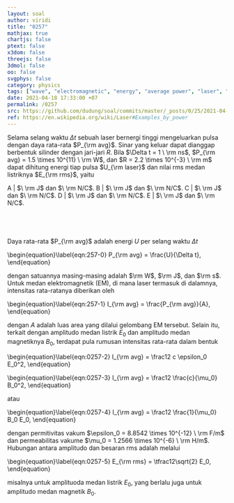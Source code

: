 ```yaml
---
layout: soal
author: viridi
title: "0257"
mathjax: true
chartjs: false
ptext: false
x3dom: false
threejs: false
3dmol: false
oo: false
svgphys: false
category: physics
tags: ["wave", "electromagnetic", "energy", "average power", "laser", "pulse", "magnetic field", "electric field", "tutorial-6", "fi1202", "2020-2"]
date: 2021-04-18 17:33:00 +07
permalink: /0257
src: https://github.com/dudung/soal/commits/master/_posts/0/25/2021-04-18-elementary-physics-tutorial-6-7.md
ref: https://en.wikipedia.org/wiki/Laser#Examples_by_power
---
```

Selama selang waktu $\Delta t$ sebuah laser bernergi tinggi mengeluarkan pulsa dengan daya rata-rata $P_{\rm avg}$. Sinar yang keluar dapat dianggap berbentuk silinder dengan jari-jari $R$. Bila $\Delta t = 1 \ \rm ns$, $P_{\rm avg} = 1.5 \times 10^{11} \ \rm W$, dan $R = 2.2 \times 10^{-3} \ \rm m$ dapat dihitung energi tiap pulsa $U_{\rm laser}$ dan nilai rms medan listriknya $E_{\rm rms}$, yaitu

A | $\ \rm J$ dan $\ \rm N/C$.
B | $\ \rm J$ dan $\ \rm N/C$.
C | $\ \rm J$ dan $\ \rm N/C$.
D | $\ \rm J$ dan $\ \rm N/C$.
E | $\ \rm J$ dan $\ \rm N/C$.


## &nbsp;
Daya rata-rata $P_{\rm avg}$ adalah energi $U$ per selang waktu $\Delta t$

\begin{equation}\label{eqn:257-0}
P_{\rm avg} = \frac{U}{\Delta t},
\end{equation}

dengan satuannya masing-masing adalah $\rm W$, $\rm J$, dan $\rm s$. Untuk medan elektromagnetik (EM), di mana laser termasuk di dalamnya, intensitas rata-ratanya diberikan oleh

\begin{equation}\label{eqn:257-1}
I_{\rm avg} = \frac{P_{\rm avg}}{A},
\end{equation}

dengan $A$ adalah luas area yang dilalui gelombang EM tersebut. Selain itu, terkait dengan amplitudo medan listrik $E_0$ dan amplitudo medan magnetiknya $B_0$, terdapat pula rumusan intensitas rata-rata dalam bentuk

\begin{equation}\label{eqn:0257-2}
I_{\rm avg} = \frac12 c \epsilon_0 E_0^2,
\end{equation}

\begin{equation}\label{eqn:0257-3}
I_{\rm avg} = \frac12 \frac{c}{\mu_0} B_0^2,
\end{equation}

atau 

\begin{equation}\label{eqn:0257-4}
I_{\rm avg} = \frac12 \frac{1}{\mu_0} B_0 E_0,
\end{equation}

dengan permitivitas vakum $\epsilon_0 = 8.8542 \times 10^{-12} \ \rm F/m$ dan permeabilitas vakume $\mu_0 = 1.2566 \times 10^{-6} \ \rm H/m$. Hubungan antara amplitudo dan besaran rms adalah melalui

\begin{equation}\label{eqn:0257-5}
E_{\rm rms} = \tfrac12\sqrt{2} E_0,
\end{equation}

misalnya untuk amplituoda medan listrik $E_0$, yang berlalu juga untuk amplitudo medan magnetik $B_0$.
